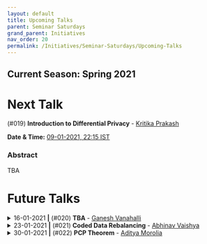 ```yaml
---
layout: default
title: Upcoming Talks
parent: Seminar Saturdays
grand_parent: Initiatives
nav_order: 20
permalink: /Initiatives/Seminar-Saturdays/Upcoming-Talks
---
```


Current Season: Spring 2021
---------------------------

Next Talk
=========

<!--
<details><summary>09-01-2021 <b>|</b> (#019) <b>TBA</b> - <a href="https://kritikalcoder.github.io/">Kritika Prakash</a></summary><p>
-->

(#019) **Introduction to Differential Privacy** - [Kritika Prakash](https://kritikalcoder.github.io/)

**Date & Time:** [09-01-2021, 22:15 IST](https://www.google.com/calendar/event?eid=bG9idWRqYWVzMDJjMG5xaXBmdmF2aWR1OTJfMjAyMTAxMDlUMTY0NTAwWiB2bmw5c2RxN29vZmlwaWJobzEzMnIyZTAyNEBn&ctz=Asia/Kolkata)

### Abstract
TBA

<!--
</p></details>
-->

Future Talks
==============


<details><summary>16-01-2021 <b>|</b> (#020) <b>TBA</b> - <a href="https://scholar.google.com/citations?user=o7lihv0L59cC&hl=en">Ganesh Vanahalli</a></summary><p>

**Date & Time:** [16-01-2021, 22:15 IST](https://www.google.com/calendar/event?eid=bG9idWRqYWVzMDJjMG5xaXBmdmF2aWR1OTJfMjAyMTAxMTZUMTY0NTAwWiB2bmw5c2RxN29vZmlwaWJobzEzMnIyZTAyNEBn&ctz=Asia/Kolkata)

### Abstract
TBA

</p></details>

<details><summary>23-01-2021 <b>|</b> (#021) <b>Coded Data Rebalancing</b> - <a href="https://in.linkedin.com/public-profile/in/abhinavvaishya">Abhinav Vaishya</a></summary><p>

**Date & Time:** [23-01-2021, 22:15 IST](https://www.google.com/calendar/event?eid=bG9idWRqYWVzMDJjMG5xaXBmdmF2aWR1OTJfMjAyMTAxMjNUMTY0NTAwWiB2bmw5c2RxN29vZmlwaWJobzEzMnIyZTAyNEBn&ctz=Asia/Kolkata)

### Abstract
In distributed storage systems, data is usually stored in a distributed fashion in several nodes with some replications. This is done so that the data is reliably maintained and is easy available for multiple clients. In such systems, nodes can fail or can be added, because of which the replication factor changes. This phenomenon is called Data Skew. The goal is to correct this Data Skew and reinstate the replication factor. This involves communication between nodes and thus incurs a cost. Coded Communication (communication of linear combinations of data symbols) has the potential to reduce this communication load by a multiplicative factor. In this talk, we will also see how we can preserve the essential structure of how the data is stored in the system.

### Prerequisites
None

</p></details>

<details><summary>30-01-2021 <b>|</b> (#022) <b>PCP Theorem</b> - <a href="https://thecharmingsociopath.github.io/">Aditya Morolia</a></summary><p>

**Date & Time:** [30-01-2021, 22:15 IST](https://calendar.google.com/calendar/u/0/r/week/2021/1/30?eid=bG9idWRqYWVzMDJjMG5xaXBmdmF2aWR1OTJfMjAyMTAxMzBUMTY0NTAwWiB2bmw5c2RxN29vZmlwaWJobzEzMnIyZTAyNEBn&ctz=Asia/Kolkata&sf=true)

### Abstract

TBA

### Prerequisites

TBA
</p></details>

